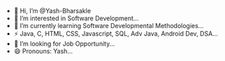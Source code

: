 - 👋 Hi, I’m @Yash-Bharsakle
- 👀 I’m interested in Software Development...
- 🌱 I’m currently learning Software Developmental Methodologies...
- ⚡  Java, C, HTML, CSS, Javascript, SQL, Adv Java, Android Dev, DSA...
- 💞️ I’m looking for Job Opportunity...
- 😄 Pronouns: Yash...


<!---
Yash-Bharsakle/Yash-Bharsakle is a ✨ special ✨ repository because its `README.md` (this file) appears on your GitHub profile.
You can click the Preview link to take a look at your changes.
--->
